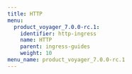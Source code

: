 ```yaml
---
title: HTTP
menu:
  product_voyager_7.0.0-rc.1:
    identifier: http-ingress
    name: HTTP
    parent: ingress-guides
    weight: 10
menu_name: product_voyager_7.0.0-rc.1
---
```

